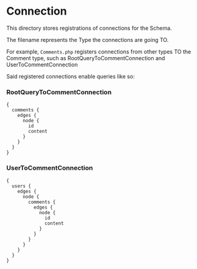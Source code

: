 # Connection

This directory stores registrations of connections for the Schema. 

The filename represents the Type the connections are going TO. 

For example, `Comments.php` registers connections from other types TO the Comment type, such as RootQueryToCommentConnection and UserToCommentConnection

Said registered connections enable queries like so: 

### RootQueryToCommentConnection
```
{
  comments { 
    edges { 
      node {
        id
        content
      }
    }
  }
}
```

### UserToCommentConnection
```
{
  users {
    edges {
      node {
        comments {
          edges {
            node {
              id
              content
            }
          }
        }
      }
    }
  }
}
```